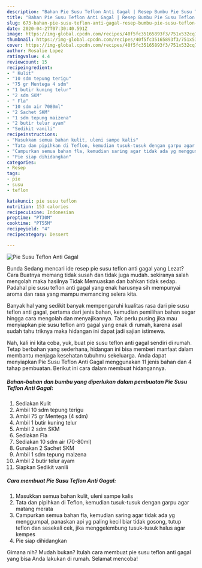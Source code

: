 ```yaml
---
description: "Bahan Pie Susu Teflon Anti Gagal | Resep Bumbu Pie Susu Teflon Anti Gagal Yang Enak Dan Lezat"
title: "Bahan Pie Susu Teflon Anti Gagal | Resep Bumbu Pie Susu Teflon Anti Gagal Yang Enak Dan Lezat"
slug: 673-bahan-pie-susu-teflon-anti-gagal-resep-bumbu-pie-susu-teflon-anti-gagal-yang-enak-dan-lezat
date: 2020-04-27T07:30:40.591Z
image: https://img-global.cpcdn.com/recipes/40f5fc35165893f3/751x532cq70/pie-susu-teflon-anti-gagal-foto-resep-utama.jpg
thumbnail: https://img-global.cpcdn.com/recipes/40f5fc35165893f3/751x532cq70/pie-susu-teflon-anti-gagal-foto-resep-utama.jpg
cover: https://img-global.cpcdn.com/recipes/40f5fc35165893f3/751x532cq70/pie-susu-teflon-anti-gagal-foto-resep-utama.jpg
author: Rosalie Lopez
ratingvalue: 4.4
reviewcount: 15
recipeingredient:
- " Kulit"
- "10 sdm tepung terigu"
- "75 gr Mentega 4 sdm"
- "1 butir kuning telur"
- "2 sdm SKM"
- " Fla"
- "10 sdm air 7080ml"
- "2 Sachet SKM"
- "1 sdm tepung maizena"
- "2 butir telur ayam"
- "Sedikit vanili"
recipeinstructions:
- "Masukkan semua bahan kulit, uleni sampe kalis"
- "Tata dan pipihkan di Teflon, kemudian tusuk-tusuk dengan garpu agar matang merata"
- "Campurkan semua bahan fla, kemudian saring agar tidak ada yg menggumpal, panaskan api yg paling kecil biar tidak gosong, tutup teflon dan sesekali cek, jika menggelembung tusuk-tusuk halus agar kempes"
- "Pie siap dihidangkan"
categories:
- Resep
tags:
- pie
- susu
- teflon

katakunci: pie susu teflon 
nutrition: 153 calories
recipecuisine: Indonesian
preptime: "PT30M"
cooktime: "PT55M"
recipeyield: "4"
recipecategory: Dessert

---
```



![Pie Susu Teflon Anti Gagal](https://img-global.cpcdn.com/recipes/40f5fc35165893f3/751x532cq70/pie-susu-teflon-anti-gagal-foto-resep-utama.jpg)

Bunda Sedang mencari ide resep pie susu teflon anti gagal yang Lezat? Cara Buatnya memang tidak susah dan tidak juga mudah. sekiranya salah mengolah maka hasilnya Tidak Memuaskan dan bahkan tidak sedap. Padahal pie susu teflon anti gagal yang enak harusnya sih mempunyai aroma dan rasa yang mampu memancing selera kita.



Banyak hal yang sedikit banyak mempengaruhi kualitas rasa dari pie susu teflon anti gagal, pertama dari jenis bahan, kemudian pemilihan bahan segar hingga cara mengolah dan menyajikannya. Tak perlu pusing jika mau menyiapkan pie susu teflon anti gagal yang enak di rumah, karena asal sudah tahu triknya maka hidangan ini dapat jadi sajian istimewa.


Nah, kali ini kita coba, yuk, buat pie susu teflon anti gagal sendiri di rumah. Tetap berbahan yang sederhana, hidangan ini bisa memberi manfaat dalam membantu menjaga kesehatan tubuhmu sekeluarga. Anda dapat menyiapkan Pie Susu Teflon Anti Gagal menggunakan 11 jenis bahan dan 4 tahap pembuatan. Berikut ini cara dalam membuat hidangannya.

<!--inarticleads1-->

##### Bahan-bahan dan bumbu yang diperlukan dalam pembuatan Pie Susu Teflon Anti Gagal:

1. Sediakan  Kulit
1. Ambil 10 sdm tepung terigu
1. Ambil 75 gr Mentega (4 sdm)
1. Ambil 1 butir kuning telur
1. Ambil 2 sdm SKM
1. Sediakan  Fla
1. Sediakan 10 sdm air (70-80ml)
1. Gunakan 2 Sachet SKM
1. Ambil 1 sdm tepung maizena
1. Ambil 2 butir telur ayam
1. Siapkan Sedikit vanili




<!--inarticleads2-->

##### Cara membuat Pie Susu Teflon Anti Gagal:

1. Masukkan semua bahan kulit, uleni sampe kalis
1. Tata dan pipihkan di Teflon, kemudian tusuk-tusuk dengan garpu agar matang merata
1. Campurkan semua bahan fla, kemudian saring agar tidak ada yg menggumpal, panaskan api yg paling kecil biar tidak gosong, tutup teflon dan sesekali cek, jika menggelembung tusuk-tusuk halus agar kempes
1. Pie siap dihidangkan




Gimana nih? Mudah bukan? Itulah cara membuat pie susu teflon anti gagal yang bisa Anda lakukan di rumah. Selamat mencoba!
